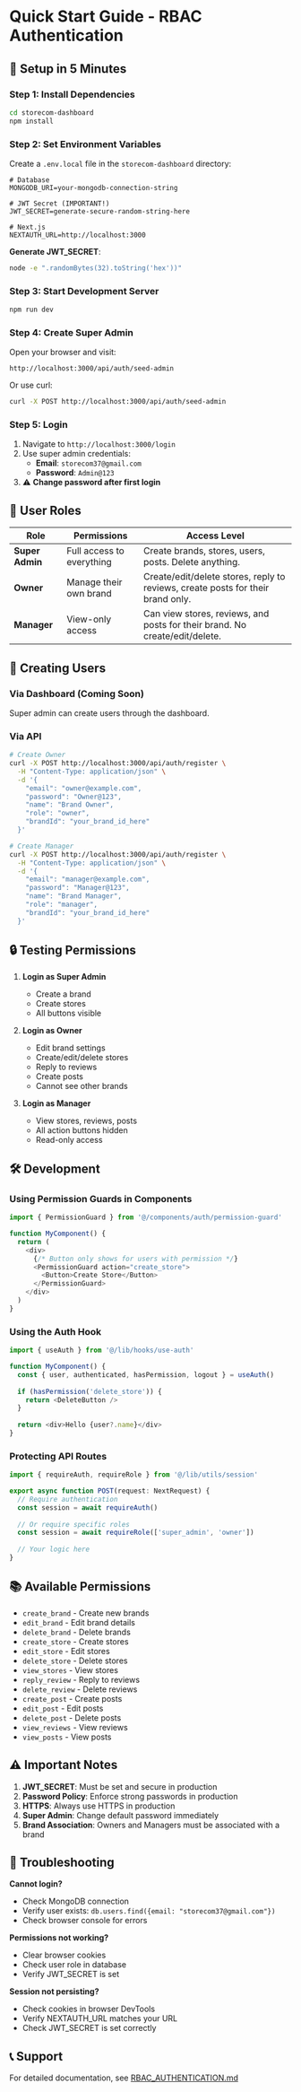 # Quick Start Guide - RBAC Authentication

## 🚀 Setup in 5 Minutes

### Step 1: Install Dependencies

```bash
cd storecom-dashboard
npm install
```

### Step 2: Set Environment Variables

Create a `.env.local` file in the `storecom-dashboard` directory:

```env
# Database
MONGODB_URI=your-mongodb-connection-string

# JWT Secret (IMPORTANT!)
JWT_SECRET=generate-secure-random-string-here

# Next.js
NEXTAUTH_URL=http://localhost:3000
```

**Generate JWT_SECRET**:
```bash
node -e ".randomBytes(32).toString('hex'))"
```

### Step 3: Start Development Server

```bash
npm run dev
```

### Step 4: Create Super Admin

Open your browser and visit:
```
http://localhost:3000/api/auth/seed-admin
```

Or use curl:
```bash
curl -X POST http://localhost:3000/api/auth/seed-admin
```

### Step 5: Login

1. Navigate to `http://localhost:3000/login`
2. Use super admin credentials:
   - **Email**: `storecom37@gmail.com`
   - **Password**: `Admin@123`
3. ⚠️ **Change password after first login**

## 🎯 User Roles

| Role | Permissions | Access Level |
|------|-------------|--------------|
| **Super Admin** | Full access to everything | Create brands, stores, users, posts. Delete anything. |
| **Owner** | Manage their own brand | Create/edit/delete stores, reply to reviews, create posts for their brand only. |
| **Manager** | View-only access | Can view stores, reviews, and posts for their brand. No create/edit/delete. |

## 📝 Creating Users

### Via Dashboard (Coming Soon)
Super admin can create users through the dashboard.

### Via API

```bash
# Create Owner
curl -X POST http://localhost:3000/api/auth/register \
  -H "Content-Type: application/json" \
  -d '{
    "email": "owner@example.com",
    "password": "Owner@123",
    "name": "Brand Owner",
    "role": "owner",
    "brandId": "your_brand_id_here"
  }'

# Create Manager
curl -X POST http://localhost:3000/api/auth/register \
  -H "Content-Type: application/json" \
  -d '{
    "email": "manager@example.com",
    "password": "Manager@123",
    "name": "Brand Manager",
    "role": "manager",
    "brandId": "your_brand_id_here"
  }'
```

## 🔒 Testing Permissions

1. **Login as Super Admin**
   - Create a brand
   - Create stores
   - All buttons visible

2. **Login as Owner**
   - Edit brand settings
   - Create/edit/delete stores
   - Reply to reviews
   - Create posts
   - Cannot see other brands

3. **Login as Manager**
   - View stores, reviews, posts
   - All action buttons hidden
   - Read-only access

## 🛠️ Development

### Using Permission Guards in Components

```typescript
import { PermissionGuard } from '@/components/auth/permission-guard'

function MyComponent() {
  return (
    <div>
      {/* Button only shows for users with permission */}
      <PermissionGuard action="create_store">
        <Button>Create Store</Button>
      </PermissionGuard>
    </div>
  )
}
```

### Using the Auth Hook

```typescript
import { useAuth } from '@/lib/hooks/use-auth'

function MyComponent() {
  const { user, authenticated, hasPermission, logout } = useAuth()
  
  if (hasPermission('delete_store')) {
    return <DeleteButton />
  }
  
  return <div>Hello {user?.name}</div>
}
```

### Protecting API Routes

```typescript
import { requireAuth, requireRole } from '@/lib/utils/session'

export async function POST(request: NextRequest) {
  // Require authentication
  const session = await requireAuth()
  
  // Or require specific roles
  const session = await requireRole(['super_admin', 'owner'])
  
  // Your logic here
}
```

## 📚 Available Permissions

- `create_brand` - Create new brands
- `edit_brand` - Edit brand details
- `delete_brand` - Delete brands
- `create_store` - Create stores
- `edit_store` - Edit stores
- `delete_store` - Delete stores
- `view_stores` - View stores
- `reply_review` - Reply to reviews
- `delete_review` - Delete reviews
- `create_post` - Create posts
- `edit_post` - Edit posts
- `delete_post` - Delete posts
- `view_reviews` - View reviews
- `view_posts` - View posts

## ⚠️ Important Notes

1. **JWT_SECRET**: Must be set and secure in production
2. **Password Policy**: Enforce strong passwords in production
3. **HTTPS**: Always use HTTPS in production
4. **Super Admin**: Change default password immediately
5. **Brand Association**: Owners and Managers must be associated with a brand

## 🐛 Troubleshooting

**Cannot login?**
- Check MongoDB connection
- Verify user exists: `db.users.find({email: "storecom37@gmail.com"})`
- Check browser console for errors

**Permissions not working?**
- Clear browser cookies
- Check user role in database
- Verify JWT_SECRET is set

**Session not persisting?**
- Check cookies in browser DevTools
- Verify NEXTAUTH_URL matches your URL
- Check JWT_SECRET is set correctly

## 📞 Support

For detailed documentation, see [RBAC_AUTHENTICATION.md](./RBAC_AUTHENTICATION.md)


